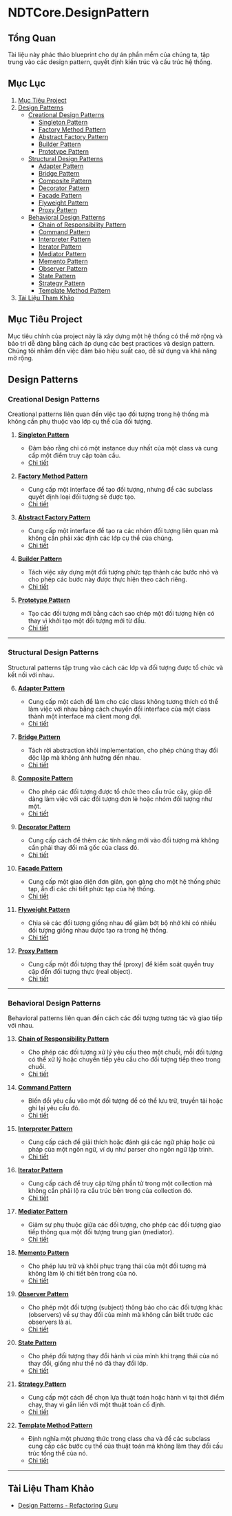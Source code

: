 # NDTCore.DesignPattern

## Tổng Quan

Tài liệu này phác thảo blueprint cho dự án phần mềm của chúng ta, tập trung vào các design pattern, quyết định kiến trúc và cấu trúc hệ thống.

## Mục Lục

1. [Mục Tiêu Project](#mục-tiêu-project)
2. [Design Patterns](#design-patterns)
   - [Creational Design Patterns](#creational-design-patterns)
     - [Singleton Pattern](#singleton-pattern)
     - [Factory Method Pattern](#factory-method-pattern)
     - [Abstract Factory Pattern](#abstract-factory-pattern)
     - [Builder Pattern](#builder-pattern)
     - [Prototype Pattern](#prototype-pattern)
   - [Structural Design Patterns](#structural-design-patterns)
     - [Adapter Pattern](#adapter-pattern)
     - [Bridge Pattern](#bridge-pattern)
     - [Composite Pattern](#composite-pattern)
     - [Decorator Pattern](#decorator-pattern)
     - [Facade Pattern](#facade-pattern)
     - [Flyweight Pattern](#flyweight-pattern)
     - [Proxy Pattern](#proxy-pattern)
   - [Behavioral Design Patterns](#behavioral-design-patterns)
     - [Chain of Responsibility Pattern](#chain-of-responsibility-pattern)
     - [Command Pattern](#command-pattern)
     - [Interpreter Pattern](#interpreter-pattern)
     - [Iterator Pattern](#iterator-pattern)
     - [Mediator Pattern](#mediator-pattern)
     - [Memento Pattern](#memento-pattern)
     - [Observer Pattern](#observer-pattern)
     - [State Pattern](#state-pattern)
     - [Strategy Pattern](#strategy-pattern)
     - [Template Method Pattern](#template-method-pattern)
3. [Tài Liệu Tham Khảo](#tài-liệu-tham-khảo)

## Mục Tiêu Project

Mục tiêu chính của project này là xây dựng một hệ thống có thể mở rộng và bảo trì dễ dàng bằng cách áp dụng các best practices và design pattern. Chúng tôi nhắm đến việc đảm bảo hiệu suất cao, dễ sử dụng và khả năng mở rộng.

## Design Patterns

### Creational Design Patterns

Creational patterns liên quan đến việc tạo đối tượng trong hệ thống mà không cần phụ thuộc vào lớp cụ thể của đối tượng.

1. **[Singleton Pattern](#singleton-pattern)**

   - Đảm bảo rằng chỉ có một instance duy nhất của một class và cung cấp một điểm truy cập toàn cầu.
   - [Chi tiết](https://github.com/DucTamDev/NDTCore.DesignPattern/blob/main/NDTCore.DesignPattern.Creational.Singleton/Singleton.md)

2. **[Factory Method Pattern](#factory-method-pattern)**

   - Cung cấp một interface để tạo đối tượng, nhưng để các subclass quyết định loại đối tượng sẽ được tạo.
   - [Chi tiết](https://github.com/DucTamDev/NDTCore.DesignPattern/blob/main/NDTCore.DesignPattern.Creational.FactoryMethod/FactoryMethod.md)

3. **[Abstract Factory Pattern](#abstract-factory-pattern)**

   - Cung cấp một interface để tạo ra các nhóm đối tượng liên quan mà không cần phải xác định các lớp cụ thể của chúng.
   - [Chi tiết](https://github.com/DucTamDev/NDTCore.DesignPattern/blob/main/NDTCore.DesignPattern.Creational.AbstractFactory/AbstractFactory.md)

4. **[Builder Pattern](#builder-pattern)**

   - Tách việc xây dựng một đối tượng phức tạp thành các bước nhỏ và cho phép các bước này được thực hiện theo cách riêng.
   - [Chi tiết](https://github.com/DucTamDev/NDTCore.DesignPattern/blob/main/NDTCore.DesignPattern.Creational.Builder/Builder.md)

5. **[Prototype Pattern](#prototype-pattern)**
   - Tạo các đối tượng mới bằng cách sao chép một đối tượng hiện có thay vì khởi tạo một đối tượng mới từ đầu.
   - [Chi tiết](https://github.com/DucTamDev/NDTCore.DesignPattern/blob/main/NDTCore.DesignPattern.Creational.Prototype/Prototype.md)

---

### Structural Design Patterns

Structural patterns tập trung vào cách các lớp và đối tượng được tổ chức và kết nối với nhau.

6. **[Adapter Pattern](#adapter-pattern)**

   - Cung cấp một cách để làm cho các class không tương thích có thể làm việc với nhau bằng cách chuyển đổi interface của một class thành một interface mà client mong đợi.
   - [Chi tiết](https://github.com/DucTamDev/NDTCore.DesignPattern/blob/main/NDTCore.DesignPattern.Structural.Adapter/Adapter.md)

7. **[Bridge Pattern](#bridge-pattern)**

   - Tách rời abstraction khỏi implementation, cho phép chúng thay đổi độc lập mà không ảnh hưởng đến nhau.
   - [Chi tiết](https://github.com/DucTamDev/NDTCore.DesignPattern/blob/main/NDTCore.DesignPattern.Structural.Bridge/Bridge.md)

8. **[Composite Pattern](#composite-pattern)**

   - Cho phép các đối tượng được tổ chức theo cấu trúc cây, giúp dễ dàng làm việc với các đối tượng đơn lẻ hoặc nhóm đối tượng như một.
   - [Chi tiết](https://github.com/DucTamDev/NDTCore.DesignPattern/blob/main/NDTCore.DesignPattern.Structural.Composite/Composite.md)

9. **[Decorator Pattern](#decorator-pattern)**

   - Cung cấp cách để thêm các tính năng mới vào đối tượng mà không cần phải thay đổi mã gốc của class đó.
   - [Chi tiết](https://github.com/DucTamDev/NDTCore.DesignPattern/blob/main/NDTCore.DesignPattern.Structural.Decorator/Decorator.md)

10. **[Facade Pattern](#facade-pattern)**

    - Cung cấp một giao diện đơn giản, gọn gàng cho một hệ thống phức tạp, ẩn đi các chi tiết phức tạp của hệ thống.
    - [Chi tiết](https://github.com/DucTamDev/NDTCore.DesignPattern/blob/main/NDTCore.DesignPattern.Structural.Facade/Facade.md)

11. **[Flyweight Pattern](#flyweight-pattern)**

    - Chia sẻ các đối tượng giống nhau để giảm bớt bộ nhớ khi có nhiều đối tượng giống nhau được tạo ra trong hệ thống.
    - [Chi tiết](https://github.com/DucTamDev/NDTCore.DesignPattern/blob/main/NDTCore.DesignPattern.Structural.Flyweight/Flyweight.md)

12. **[Proxy Pattern](#proxy-pattern)**
    - Cung cấp một đối tượng thay thế (proxy) để kiểm soát quyền truy cập đến đối tượng thực (real object).
    - [Chi tiết](https://github.com/DucTamDev/NDTCore.DesignPattern/blob/main/NDTCore.DesignPattern.Structural.Proxy/Proxy.md)

---

### Behavioral Design Patterns

Behavioral patterns liên quan đến cách các đối tượng tương tác và giao tiếp với nhau.

13. **[Chain of Responsibility Pattern](#chain-of-responsibility-pattern)**

    - Cho phép các đối tượng xử lý yêu cầu theo một chuỗi, mỗi đối tượng có thể xử lý hoặc chuyển tiếp yêu cầu cho đối tượng tiếp theo trong chuỗi.
    - [Chi tiết](https://github.com/DucTamDev/NDTCore.DesignPattern/blob/main/NDTCore.DesignPattern.Behavioral.ChainOfResponsibility/ChainOfResponsibility.md)

14. **[Command Pattern](#command-pattern)**

    - Biến đổi yêu cầu vào một đối tượng để có thể lưu trữ, truyền tải hoặc ghi lại yêu cầu đó.
    - [Chi tiết](https://github.com/DucTamDev/NDTCore.DesignPattern/blob/main/NDTCore.DesignPattern.Behavioral.Command/Command.md)

15. **[Interpreter Pattern](#interpreter-pattern)**

    - Cung cấp cách để giải thích hoặc đánh giá các ngữ pháp hoặc cú pháp của một ngôn ngữ, ví dụ như parser cho ngôn ngữ lập trình.
    - [Chi tiết](https://github.com/DucTamDev/NDTCore.DesignPattern/blob/main/NDTCore.DesignPattern.Behavioral.Interpreter/Interpreter.md)

16. **[Iterator Pattern](#iterator-pattern)**

    - Cung cấp cách để truy cập từng phần tử trong một collection mà không cần phải lộ ra cấu trúc bên trong của collection đó.
    - [Chi tiết](https://github.com/DucTamDev/NDTCore.DesignPattern/blob/main/NDTCore.DesignPattern.Behavioral.Iterator/Iterator.md)

17. **[Mediator Pattern](#mediator-pattern)**

    - Giảm sự phụ thuộc giữa các đối tượng, cho phép các đối tượng giao tiếp thông qua một đối tượng trung gian (mediator).
    - [Chi tiết](https://github.com/DucTamDev/NDTCore.DesignPattern/blob/main/NDTCore.DesignPattern.Behavioral.Mediator/Mediator.md)

18. **[Memento Pattern](#memento-pattern)**

    - Cho phép lưu trữ và khôi phục trạng thái của một đối tượng mà không làm lộ chi tiết bên trong của nó.
    - [Chi tiết](https://github.com/DucTamDev/NDTCore.DesignPattern/blob/main/NDTCore.DesignPattern.Behavioral.Memento/Memento.md)

19. **[Observer Pattern](#observer-pattern)**

    - Cho phép một đối tượng (subject) thông báo cho các đối tượng khác (observers) về sự thay đổi của mình mà không cần biết trước các observers là ai.
    - [Chi tiết](https://github.com/DucTamDev/NDTCore.DesignPattern/blob/main/NDTCore.DesignPattern.Behavioral.Observer/Observer.md)

20. **[State Pattern](#state-pattern)**

    - Cho phép đối tượng thay đổi hành vi của mình khi trạng thái của nó thay đổi, giống như thể nó đã thay đổi lớp.
    - [Chi tiết](https://github.com/DucTamDev/NDTCore.DesignPattern/blob/main/NDTCore.DesignPattern.Behavioral.State/State.md)

21. **[Strategy Pattern](#strategy-pattern)**

    - Cung cấp một cách để chọn lựa thuật toán hoặc hành vi tại thời điểm chạy, thay vì gắn liền với một thuật toán cố định.
    - [Chi tiết](https://github.com/DucTamDev/NDTCore.DesignPattern/blob/main/NDTCore.DesignPattern.Behavioral.Strategy/Strategy.md)

22. **[Template Method Pattern](#template-method-pattern)**
    - Định nghĩa một phương thức trong class cha và để các subclass cung cấp các bước cụ thể của thuật toán mà không làm thay đổi cấu trúc tổng thể của nó.
    - [Chi tiết](https://github.com/DucTamDev/NDTCore.DesignPattern/blob/main/NDTCore.DesignPattern.Behavioral.TemplateMethod/TemplateMethod.md)

---

## Tài Liệu Tham Khảo

- [Design Patterns - Refactoring Guru](https://refactoring.guru/design-patterns)
